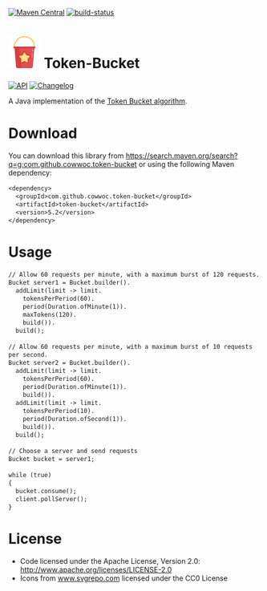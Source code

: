 [![Maven Central](https://maven-badges.herokuapp.com/maven-central/com.github.cowwoc.token-bucket/token-bucket/badge.svg)](https://search.maven.org/search?q=g:com.github.cowwoc.token-bucket)
[![build-status](../../workflows/Build/badge.svg)](../../actions?query=workflow%3ABuild)

# <img src="wiki/bucket.svg" width=64 height=64 alt="checklist"> Token-Bucket

[![API](https://img.shields.io/badge/api_docs-5B45D5.svg)](https://cowwoc.github.io/token-bucket/5.2/docs/api/)
[![Changelog](https://img.shields.io/badge/changelog-A345D5.svg)](wiki/Changelog.md)

A Java implementation of the [Token Bucket algorithm](https://en.wikipedia.org/wiki/Token_bucket).

# Download

You can download this library from https://search.maven.org/search?q=g:com.github.cowwoc.token-bucket or using
the following Maven dependency:

```
<dependency>
  <groupId>com.github.cowwoc.token-bucket</groupId>
  <artifactId>token-bucket</artifactId>
  <version>5.2</version>
</dependency>
```

# Usage

```
// Allow 60 requests per minute, with a maximum burst of 120 requests.
Bucket server1 = Bucket.builder().
  addLimit(limit -> limit.
    tokensPerPeriod(60).
    period(Duration.ofMinute(1)).
    maxTokens(120).
    build()).
  build();

// Allow 60 requests per minute, with a maximum burst of 10 requests per second.
Bucket server2 = Bucket.builder().
  addLimit(limit -> limit.
    tokensPerPeriod(60).
    period(Duration.ofMinute(1)).
    build()).
  addLimit(limit -> limit.
    tokensPerPeriod(10).
    period(Duration.ofSecond(1)).
    build()).
  build();

// Choose a server and send requests
Bucket bucket = server1;

while (true)
{
  bucket.consume();
  client.pollServer();
}
```

# License

* Code licensed under the Apache License, Version 2.0: http://www.apache.org/licenses/LICENSE-2.0
* Icons from www.svgrepo.com licensed under the CC0 License 